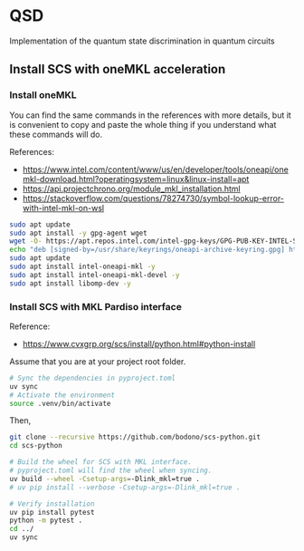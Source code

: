 # QSD
Implementation of the quantum state discrimination in quantum circuits

## Install SCS with oneMKL acceleration

### Install oneMKL
You can find the same commands in the references with more details, but it is convenient to copy and paste the whole thing if you understand what these commands will do.

References:
- https://www.intel.com/content/www/us/en/developer/tools/oneapi/onemkl-download.html?operatingsystem=linux&linux-install=apt
- https://api.projectchrono.org/module_mkl_installation.html
- https://stackoverflow.com/questions/78274730/symbol-lookup-error-with-intel-mkl-on-wsl

```bash
sudo apt update
sudo apt install -y gpg-agent wget
wget -O- https://apt.repos.intel.com/intel-gpg-keys/GPG-PUB-KEY-INTEL-SW-PRODUCTS.PUB | gpg --dearmor | sudo tee /usr/share/keyrings/oneapi-archive-keyring.gpg > /dev/null
echo "deb [signed-by=/usr/share/keyrings/oneapi-archive-keyring.gpg] https://apt.repos.intel.com/oneapi all main" | sudo tee /etc/apt/sources.list.d/oneAPI.list
sudo apt update
sudo apt install intel-oneapi-mkl -y
sudo apt install intel-oneapi-mkl-devel -y
sudo apt install libomp-dev -y
```

### Install SCS with MKL Pardiso interface
Reference:
- https://www.cvxgrp.org/scs/install/python.html#python-install

Assume that you are at your project root folder.
```bash
# Sync the dependencies in pyproject.toml
uv sync
# Activate the environment
source .venv/bin/activate
```
Then,
```bash
git clone --recursive https://github.com/bodono/scs-python.git
cd scs-python

# Build the wheel for SCS with MKL interface.
# pyproject.toml will find the wheel when syncing.
uv build --wheel -Csetup-args=-Dlink_mkl=true .
# uv pip install --verbose -Csetup-args=-Dlink_mkl=true .
```
```bash
# Verify installation
uv pip install pytest
python -m pytest .
cd ../
uv sync
```
